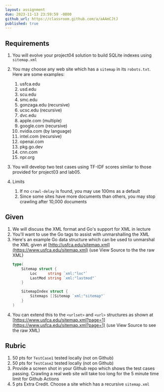```yaml
---
layout: assignment
due: 2023-11-13 23:59:59 -0800
github_url: https://classroom.github.com/a/aAAmCJtJ
published: true
---
```


## Requirements

1. You will evolve your project04 solution to build SQLite indexes using `sitemap.xml`
1. You may choose any web site which has a `sitemap` in its `robots.txt`. Here are some examples:
    1. usfca.edu
    1. usd.edu
    1. scu.edu
    1. smc.edu
    1. gonzaga.edu (recursive)
    1. ucsc.edu (recursive)
    1. dvc.edu
    1. apple.com (multiple)
    1. google.com (recursive)
    1. nvidia.com (by language)
    1. intel.com (recursive)
    1. openai.com
    1. pkg.go.dev
    1. cnn.com
    1. npr.org

1. You will develop two test cases using TF-IDF scores similar to those provided for project03 and lab05.
1. Limits
    1. If no `crawl-delay` is found, you may use 100ms as a default
    1. Since some sites have more documents than others, you may stop crawling after 10,000 documents

## Given

1. We will discuss the XML format and Go's support for XML in lecture
1. You'll want to use the Go tags to assist with unmarshalling the XML
1. Here's an example Go data structure which can be used to unmarshal the XML given at [http://usfca.edu/sitemap.xml](https://www.usfca.edu/sitemap.xml) (use View Source to the the raw XML)
    ```go
    type(
    	Sitemap struct {
            Loc     string `xml:"loc"`
            LastMod string `xml:"lastmod"`
        }

        SitemapIndex struct {
            Sitemaps []Sitemap `xml:"sitemap"`
        }
    )
    ```
1. You can extend this to the `<urlset>` and `<url>` structures as shown at [https://www.usfca.edu/sitemap.xml?page=1](https://www.usfca.edu/sitemap.xml?page=1) (use View Source to see the raw XML)

## Rubric

1. 50 pts for `TestCase1` tested locally (not on Github)
1. 50 pts for `TestCase2` tested locally (not on Github)
1. Provide a screen shot in your Github repo which shows the test cases passing. Crawling a real web site will take too long for the 5 minute time limit for Github Actions
1. 5 pts Extra Credit. Choose a site which has a recursive `sitemap.xml`
